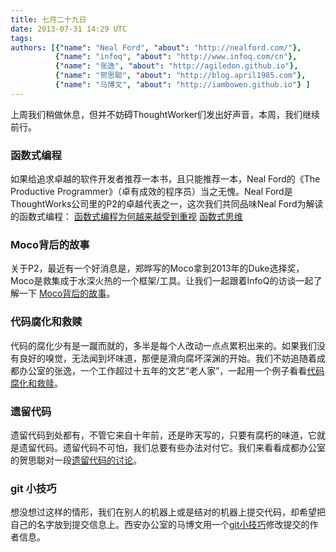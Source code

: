 ```yaml
---
title: 七月二十九日
date: 2013-07-31 14:29 UTC
tags:
authors: [{"name": "Neal Ford", "about": "http://nealford.com/"},
		  {"name": "infoq", "about": "http://www.infoq.com/cn"},
		  {"name": "张逸", "about": "http://agiledon.github.io"},
		  {"name": "贺思聪", "about": "http://blog.april1985.com"},
		  {"name": "马博文", "about": "http://iambowen.github.io"} ]
---
```

上周我们稍做休息，但并不妨碍ThoughtWorker们发出好声音，本周，我们继续前行。

### 函数式编程
如果给追求卓越的软件开发者推荐一本书，且只能推荐一本，Neal Ford的《The Productive Programmer》（卓有成效的程序员）当之无愧。Neal Ford是ThoughtWorks公司里的P2的卓越代表之一，这次我们共同品味Neal Ford为解读的函数式编程： [函数式编程为何越来越受到重视](http://www.infoq.com/cn/news/2013/07/functional-programming)  [函数式思维](http://www.ibm.com/developerworks/cn/java/j-ft20/)

### Moco背后的故事
关于P2，最近有一个好消息是，郑晔写的Moco拿到2013年的Duke选择奖，Moco是救集成于水深火热的一个框架/工具。让我们一起跟着InfoQ的访谈一起了解一下 [Moco背后的故事](http://www.infoq.com/cn/news/2013/07/zhengye-on-moco)。


### 代码腐化和救赎
代码的腐化少有是一蹴而就的，多半是每个人改动一点点累积出来的。如果我们没有良好的嗅觉，无法闻到坏味道，那便是滑向腐坏深渊的开始。我们不妨追随着成都办公室的张逸，一个工作超过十五年的文艺“老人家”，一起用一个例子看看[代码腐化和救赎](http://agiledon.github.io/blog/2013/07/05/corrupt-code/)。


### 遗留代码
遗留代码到处都有，不管它来自十年前，还是昨天写的，只要有腐朽的味道，它就是遗留代码。遗留代码不可怕，我们总要有些办法对付它。我们来看看成都办公室的贺思聪对一段[遗留代码的讨论](http://blog.april1985.com/index.php/2013/07/yi_ge_yi_liu_dai_ma_de_zhong_gou_de_tao_lun/)。


### git 小技巧
想没想过这样的情形，我们在别人的机器上或是结对的机器上提交代码，却希望把自己的名字放到提交信息上。西安办公室的马博文用一个[git小技巧](http://iambowen.github.io/git/2013/06/19/reset-commit-author/)修改提交的作者信息。


